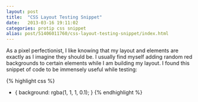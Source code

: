 ```yaml
---
layout: post
title:  "CSS Layout Testing Snippet"
date:   2013-03-16 19:11:02
categories: protip css snippet
alias: post/51406011760/css-layout-testing-snippet/index.html
---
```


As a pixel perfectionist, I like knowing that my layout and elements are exactly as I imagine they should be. I usually find myself adding random red backgrounds to certain elements while I am building my layout. I found this snippet of code to be immensely useful while testing:

{% highlight css %}
* { background: rgba(1, 1, 1, 0.1); }
{% endhighlight %}
